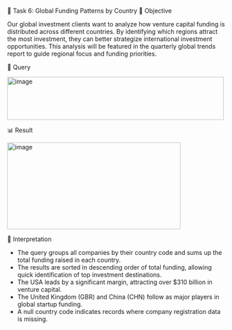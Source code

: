 🧩 Task 6: Global Funding Patterns by Country
🎯 Objective

Our global investment clients want to analyze how venture capital funding is distributed across different countries.
By identifying which regions attract the most investment, they can better strategize international investment opportunities.
This analysis will be featured in the quarterly global trends report to guide regional focus and funding priorities.

🧠 Query

<img width="500" height="99" alt="image" src="https://github.com/user-attachments/assets/c811e649-bdec-49ed-bd01-8ebd560fb31e" />


📊 Result

<img width="400" height="200" alt="image" src="https://github.com/user-attachments/assets/ac5f1172-5c86-45d5-845b-dc25565c3b5d" />

💬 Interpretation

- The query groups all companies by their country code and sums up the total funding raised in each country.
- The results are sorted in descending order of total funding, allowing quick identification of top investment destinations.
- The USA leads by a significant margin, attracting over $310 billion in venture capital.
- The United Kingdom (GBR) and China (CHN) follow as major players in global startup funding.
- A null country code indicates records where company registration data is missing.
